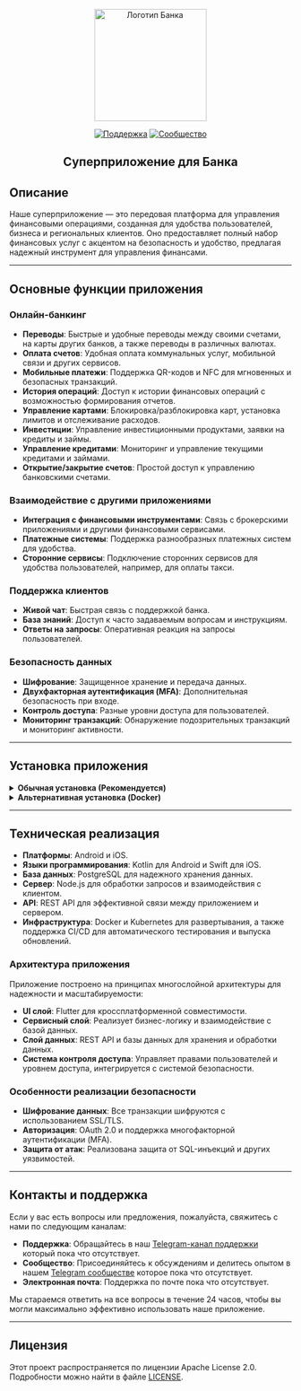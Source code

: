 <p align="center">
  <a href="https://github.com/your_username/bank_app"><img src="https://your_image_link.com/logo.png" alt="Логотип Банка" width="200"/></a>
</p>

<p align="center">        
      <a href="https://t.me/bank_support"><img src="https://your_image_link.com/shields/support_channel.svg" alt="Поддержка"></a>
      <a href="https://t.me/bank_community"><img src="https://your_image_link.com/shields/community.svg" alt="Сообщество"></a>
</p>

<h2 align="center"><b>Суперприложение для Банка</b></h2>

## Описание
Наше суперприложение — это передовая платформа для управления финансовыми операциями, созданная для удобства пользователей, бизнеса и региональных клиентов. Оно предоставляет полный набор финансовых услуг с акцентом на безопасность и удобство, предлагая надежный инструмент для управления финансами.

---

## Основные функции приложения

### Онлайн-банкинг
- **Переводы**: Быстрые и удобные переводы между своими счетами, на карты других банков, а также переводы в различных валютах.
- **Оплата счетов**: Удобная оплата коммунальных услуг, мобильной связи и других сервисов.
- **Мобильные платежи**: Поддержка QR-кодов и NFC для мгновенных и безопасных транзакций.
- **История операций**: Доступ к истории финансовых операций с возможностью формирования отчетов.
- **Управление картами**: Блокировка/разблокировка карт, установка лимитов и отслеживание расходов.
- **Инвестиции**: Управление инвестиционными продуктами, заявки на кредиты и займы.
- **Управление кредитами**: Мониторинг и управление текущими кредитами и займами.
- **Открытие/закрытие счетов**: Простой доступ к управлению банковскими счетами.

### Взаимодействие с другими приложениями
- **Интеграция с финансовыми инструментами**: Связь с брокерскими приложениями и другими финансовыми сервисами.
- **Платежные системы**: Поддержка разнообразных платежных систем для удобства.
- **Сторонние сервисы**: Подключение сторонних сервисов для удобства пользователей, например, для оплаты такси.

### Поддержка клиентов
- **Живой чат**: Быстрая связь с поддержкой банка.
- **База знаний**: Доступ к часто задаваемым вопросам и инструкциям.
- **Ответы на запросы**: Оперативная реакция на запросы пользователей.

### Безопасность данных
- **Шифрование**: Защищенное хранение и передача данных.
- **Двухфакторная аутентификация (MFA)**: Дополнительная безопасность при входе.
- **Контроль доступа**: Разные уровни доступа для пользователей.
- **Мониторинг транзакций**: Обнаружение подозрительных транзакций и мониторинг активности.

---

## Установка приложения

<details>
<summary><strong>Обычная установка (Рекомендуется)</strong></summary>
  
#### Шаги установки:
1. Установите [Flutter](https://flutter.dev) и настройте среду для разработки.
2. Клонируйте репозиторий:
   ```bash
   git clone https://github.com/your_username/bank_app.git
3. Запустите приложение на симуляторе или устройстве:
   ```bash
   flutter run
</details> 

<details> <summary><strong>Альтернативная установка (Docker)</strong></summary>
  
#### Шаги установки с Docker:
1. Установите Docker на своем устройстве.
2. Клонируйте репозиторий:
   ```bash
   git clone https://github.com/your_username/bank_app.git
   
3. Постройте и запустите Docker-контейнер:
   ```bash
   docker-compose up --build

</details>

---

## Техническая реализация

- **Платформы**: Android и iOS.
- **Языки программирования**: Kotlin для Android и Swift для iOS.
- **База данных**: PostgreSQL для надежного хранения данных.
- **Сервер**: Node.js для обработки запросов и взаимодействия с клиентом.
- **API**: REST API для эффективной связи между приложением и сервером.
- **Инфраструктура**: Docker и Kubernetes для развертывания, а также поддержка CI/CD для автоматического тестирования и выпуска обновлений.

### Архитектура приложения
Приложение построено на принципах многослойной архитектуры для надежности и масштабируемости:
- **UI слой**: Flutter для кроссплатформенной совместимости.
- **Сервисный слой**: Реализует бизнес-логику и взаимодействие с базой данных.
- **Слой данных**: REST API и базы данных для хранения и обработки данных.
- **Система контроля доступа**: Управляет правами пользователей и уровнем доступа, интегрируется с системой безопасности.

### Особенности реализации безопасности
- **Шифрование данных**: Все транзакции шифруются с использованием SSL/TLS.
- **Авторизация**: OAuth 2.0 и поддержка многофакторной аутентификации (MFA).
- **Защита от атак**: Реализована защита от SQL-инъекций и других уязвимостей.

---

## Контакты и поддержка

Если у вас есть вопросы или предложения, пожалуйста, свяжитесь с нами по следующим каналам:

- **Поддержка**: Обращайтесь в наш [Telegram-канал поддержки]() который пока что отсутствует.
- **Сообщество**: Присоединяйтесь к обсуждениям и делитесь опытом в нашем [Telegram сообществе]() которое пока что отсутствует.
- **Электронная почта**: Поддержка по почте пока что отсутствует.

Мы стараемся ответить на все вопросы в течение 24 часов, чтобы вы могли максимально эффективно использовать наше приложение.

---

## Лицензия

Этот проект распространяется по лицензии Apache License 2.0. Подробности можно найти в файле [LICENSE](LICENSE).
